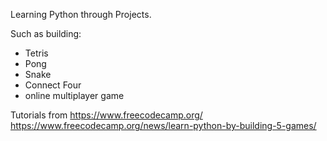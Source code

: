 Learning Python through Projects.

 Such as building:
 * Tetris
 * Pong
 * Snake
 * Connect Four
 * online multiplayer game

 Tutorials from https://www.freecodecamp.org/
  https://www.freecodecamp.org/news/learn-python-by-building-5-games/
